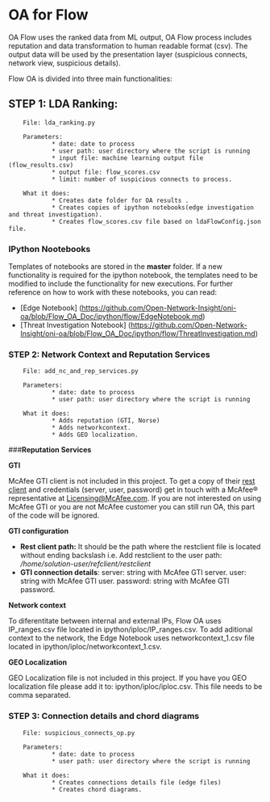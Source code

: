 # **OA for Flow**

OA Flow uses the ranked data from ML output, OA Flow process includes reputation and data transformation to human readable format (csv). 
The output data will be used by the presentation layer (suspicious connects, network view, suspicious details).

Flow OA is divided into three main functionalities:

## **STEP 1: LDA Ranking:**

        File: lda_ranking.py

        Parameters: 
                * date: date to process
                * user path: user directory where the script is running
                * input file: machine learning output file (flow_results.csv)
                * output file: flow_scores.csv
                * limit: number of suspicious connects to process.

        What it does: 
                * Creates date folder for OA results .
                * Creates copies of ipython notebooks(edge investigation and threat investigation).     
                * Creates flow_scores.csv file based on ldaFlowConfig.json file. 

### **IPython Nootebooks**
Templates of notebooks are stored in the **master** folder.
If a new functionality is required for the ipython notebook, the templates need to be modified to include the functionality for new executions.
For further reference on how to work with these notebooks, you can read:
- [Edge Notebook] (https://github.com/Open-Network-Insight/oni-oa/blob/Flow_OA_Doc/ipython/flow/EdgeNotebook.md)
- [Threat Investigation Notebook] (https://github.com/Open-Network-Insight/oni-oa/blob/Flow_OA_Doc/ipython/flow/ThreatInvestigation.md)

### **STEP 2: Network Context and Reputation Services**

        File: add_nc_and_rep_services.py

        Parameters: 
                * date: date to process
                * user path: user directory where the script is running

        What it does:
                * Adds reputation (GTI, Norse)
                * Adds networkcontext.
                * Adds GEO localization.

###**Reputation Services**

**GTI**

McAfee GTI client is not included in this project. 
To get a copy of their [rest client](https://secure.mcafee.com/apps/downloads/my-products/login.aspx?region=us) and credentials (server, user, password) get in touch with a McAfee® representative at Licensing@McAfee.com. 
If you are not interested on using McAfee GTI or you are not McAfee customer you can still run OA, this part of the code will be ignored.

**GTI configuration**

* **Rest client path:** It should be the path where the restclient file is located without ending backslash i.e. 
Add restclient to the user path: _/home/solution-user/refclient/restclient_
* **GTI connection details**:
        server: string with McAfee GTI server.
        user: string with McAfee GTI user.
        password: string with McAfee GTI password.

**Network context**

To diferentitate between internal and external IPs, Flow OA uses IP_ranges.csv file located in ipython/iploc/IP_ranges.csv.
To add aditional context to the network, the Edge Notebook uses networkcontext_1.csv file located in ipython/iploc/networkcontext_1.csv.

**GEO Localization**

GEO Localization file is not included in this project. If you have you GEO localization file please add it to: ipython/iploc/iploc.csv. 
This file needs to be comma separated. 

### **STEP 3: Connection details and chord diagrams**

        File: suspicious_connects_op.py

        Parameters: 
                * date: date to process
                * user path: user directory where the script is running

        What it does:
                * Creates connections details file (edge files)
                * Creates chord diagrams.

       

